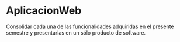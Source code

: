 # AplicacionWeb
Consolidar cada una de las funcionalidades adquiridas en el presente semestre y presentarlas en un sólo producto de software.
